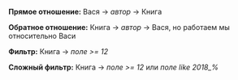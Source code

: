 **Прямое отношение:**
Вася → *автор* → Книга

**Обратное отношение:**
Книга → *автор* → Вася, но работаем мы относительно Васи

**Фильтр:**
Книга → *поле >= 12*

**Сложный фильтр:**
Книга → *поле >= 12* или *поле like 2018_%*
